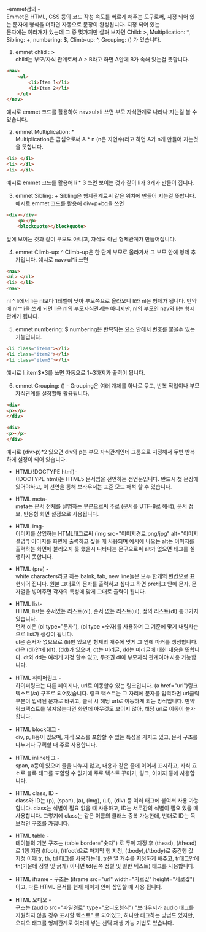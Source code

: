 -emmet정의 -                                                                                                                                            
Emmet은 HTML, CSS 등의 코드 작성 속도를 빠르게 해주는 도구로써, 지정 되어 있는 문자에 형식을 더하면 자동으로 문장이 완성됩니다. 지정 되어 있는                                         
문자에는 여러개가 있는데 그 중 몇가지만 살펴 보자면 Child: >, Multiplication: *, Sibling: +, numbering: $, Climb-up: ^, Grouping: () 가 있습니다.                                 
                                                                                                                                                                                            
1) emmet chlid : >                                                                                                                                                         
child는 부모/자식 관계로써 A > B라고 하면 A안에 B가 속해 있는걸 뜻합니다.                                                                                                                                                                                                                      
```html
<nav>
    <ul>
        <li>Item 1</li>
        <li>Item 2</li>
    </ul>
</nav>
```
예시로 emmet 코드를 활용하여 nav>ul>li 쓰면 부모 자식관계로 나타나 지는걸 볼 수 있습니다.                                                          
                                                                                                                                   
2) emmet Multiplication: *                                                                                                        
 Multiplication은 곱셈으로써 A * n (n은 자연수)라고 하면 A가 n개 만들어 지는것을 뜻합니다.                                                                              
```html
<li> </il> 
<li> </il> 
<li> </il>
```    
예시로 emmet 코드를 활용해 li * 3 쓰면 보이는 것과 같이 li가 3개가 만들어 집니다.                          

3) emmet Sibling: + 
Sibling은 형제관계로써 같은 위치에 만들어 지는걸 뜻합니다.
예시로 emmet 코드를 활용해 div+p+bq을 쓰면
```html
<div></div>
    <p></p>
    <blockquote></blockquote>
```
앞에 보이는 것과 같이 부모도 아니고, 자식도 아닌 형제관계가 만들어집니다. 

4) emmet Climb-up: ^ 
Climb-up은 한 단계 부모로 올라가서 그 부모 안에 형제 추가입니다.
예시로 nav>ul^li 쓰면
```html
<nav> 
<ul> </ul> 
<li> </li>
<nav>
```
nl ^ li에서 li는 nl보다 1레벨이 낮아 부모쪽으로 올라오니 li와 nl은 형제가 됩니다.
만약에 nl^^li을 쓰게 되면 li은 nl의 부모자식관계는 아니지만, nl의 부모인 nav와 li는 형제관계가 됩니다.

5) emmet numbering: $ 
numbering은 반복되는 요소 안에서 번호를 붙을수 있는 기능입니다.
```html
<li class="item1"></li>
<li class="item2"></li>
<li class="item3"></li>
```
예시로 li.item$*3를 쓰면 자동으로 1~3까지가 출력이 됩니다.

6) emmet Grouping: () - 
Grouping은 여러 개체를 하나로 묶고, 반복 작업이나 부모자식관계를 설정할때 활용됩니다.
```html
<div>
<p></p>
</div>
    
<div>
<p></p>
</div>
```
예시로 (div>p)*2 있으면 div와 p는 부모 자식관계인데 그룹으로 지정해서 두번 반복하게 설정이 되어 있습니다.                                                                       
                                                                                                             
- HTML(!DOCTYPE html)-                                                                                                                                                                                     
(!DOCTYPE html)는 HTML5 문서임을 선언하는 선언문입니다. 반드시 첫 문장에 있어야하고, 이 선언을 통해 브라우저는 표준 모드 해석 할 수 있습니다.                                                     

- HTML meta-                                                                                                                                 
meta는 문서 전체를 설명하는 부분으로써 주로 <meta charset="UTF-8">(문서를 UTF-8로 해석), 문서 정보, 반응형 화면 설정으로 사용됩니다.                                                           
                                                                                                                                                                     
- HTML img-                                                                                                                                                 
이미지를 삽입하는 HTML태그로써 (img src="이미지경로.png/jpg" alt="이미지 설명") 이미지를 화면에 출력하고 싶을 때 사용되며 예시에 나오는 alt는 이미지를 출력하는 화면에 불러오지 못 했을시 나타나는 문구으로써 alt가 없으면 태그를 실행하지 못합니다. 
                                                                                                                                                                       
- HTML (pre) -  
white characters라고 하는 balnk, tab, new line들은 모두 한개의 빈칸으로 표현되어 집니다. 원본 그대로의 문자를 출력하고 싶다고 하면 pre태그 안에 문자, 문자열을 넣어주면 각자의 특성에 맞게 그대로 출력이 됩니다. 

- HTML list-                                                                                                                               
HTML list는 순서있는 리스트(ol), 순서 없는 리스트(ul), 정의 리스트(dl) 총 3가지 있습니다.                                                                    
먼저 ol은 (ol type="문자"), (ol type =숫자)를 사용하며 그 기준에 맞게 내림차순으로 list가 생성이 됩니다.                                                                                                                   
ul은 순서가 없으므로 (li)만 있으면 형제의 개수에 맞게 그 앞에 마커를 생성합니다.
dl은 (dl)안에 (dt), (dd)가 있으며, dt는 머리글, dd는 머리글에 대한 내용을 뜻합니다. dt와 dd는 여러개 지정 할수 있고, 무조권 dl이 부모자식 관계여야 사용 가능합니다.                                           
                                                                                                                                                             
- HTML 하이퍼링크 -                                                                                                                                       
하이퍼링크는 다른 페이지나, url로 이동할수 있는 링크입니다. (a href="url")링크 텍스트(/a) 구조로 되어있습니다. 링크 택스트는 그 자리에 문자를 입력하면 url클릭부분이 입력된 문자로 바뀌고, 클릭 시 해당 url로 이동하게 되는 방식입니다.
만약 링크택스트를 넣지않는다면 화면에 아무것도 보이지 않아, 해당 url로 이동이 불가합니다. 

- HTML block태그 -                                                                                  
div, p, li등이 있으며, 자식 요소를 포함할 수 있는 특성을 가지고 있고, 문서 구조를 나누거나 구획할 때 주로 사용합니다.                                     
                  
- HTML inline태그 -                                                                                                                                                                                           
span, a등이 있으며 줄을 나누지 않고, 내용과 같은 줄에 이어서 표시하고, 자식 요소로 블록 태그를 포함할 수 없기에 주로 텍스트 꾸미기, 링크, 이미지 등에 사용합니다. 

- HTML class, ID -                                                                                                                 
class와 ID는 (p), (span), (a), (img), (ul), (div) 등 여러 태그에 붙여서 사용 가능합니다. class는 식별이 필요 없을 때 사용하고, ID는 서로간의 식별이 필요 있을 때 사용합니다. 그렇기에 class는 같은 이름의 클래스 중복 가능한데, 반대로 ID는 독보적인 구조를 가집니다.                                                                                                                     

- HTML table -                                                                                                                                                                                     
테이블의 기본 구조는 (table border="숫자") 로 두께 지정 후 (thead), (/thead)로 1행 지정 (tfoot), (/tfoot)으로 마지막 행 지정, (tbody),(/tbody)로 중간행 값 지정 이때 tr, th, td 태그를 사용하는데, tr은 열 개수를 지정하게 해주고, tr태그안에 th(가운데 정렬 및 굵게) 아니면 td(왼쪽 정렬 및 일반 텍스트) 태그를 사용합니다.

- HTML iframe -
구조는 (iframe src="url" width="가로값" height="세로값") 이고, 다른 HTML 문서를 현재 페이지 안에 삽입할 떄 사용 됩니다.

- HTML 오디오 -                                                                                                                          
구조는 (audio src="파일경로" type="오디오형식") "브라우저가 audio 태그를 지원하지 않을 경우 표시할 텍스트" 로 되어있고, 하나만 태그하는 방법도 있지만, 오디오 태그를 형제관계로 여러개 넣는 선택 재생 가능 기법도 있습니다.

  
  

